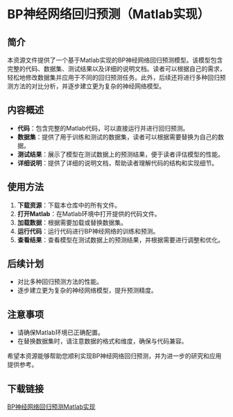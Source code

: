 # BP神经网络回归预测（Matlab实现）

## 简介

本资源文件提供了一个基于Matlab实现的BP神经网络回归预测模型。该模型包含完整的代码、数据集、测试结果以及详细的说明文档。读者可以根据自己的需求，轻松地修改数据集并应用于不同的回归预测任务。此外，后续还将进行多种回归预测方法的对比分析，并逐步建立更为复杂的神经网络模型。

## 内容概述

- **代码**：包含完整的Matlab代码，可以直接运行并进行回归预测。
- **数据集**：提供了用于训练和测试的数据集，读者可以根据需要替换为自己的数据。
- **测试结果**：展示了模型在测试数据上的预测结果，便于读者评估模型的性能。
- **详细说明**：提供了详细的说明文档，帮助读者理解代码的结构和实现细节。

## 使用方法

1. **下载资源**：下载本仓库中的所有文件。
2. **打开Matlab**：在Matlab环境中打开提供的代码文件。
3. **加载数据**：根据需要加载或替换数据集。
4. **运行代码**：运行代码进行BP神经网络的训练和预测。
5. **查看结果**：查看模型在测试数据上的预测结果，并根据需要进行调整和优化。

## 后续计划

- 对比多种回归预测方法的性能。
- 逐步建立更为复杂的神经网络模型，提升预测精度。

## 注意事项

- 请确保Matlab环境已正确配置。
- 在替换数据集时，请注意数据的格式和维度，确保与代码兼容。

希望本资源能够帮助您顺利实现BP神经网络回归预测，并为进一步的研究和应用提供参考。

## 下载链接

[BP神经网络回归预测Matlab实现](https://pan.quark.cn/s/51507af22a12)